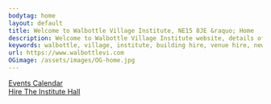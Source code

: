 ```yaml
---
bodytag: home
layout: default
title: Welcome to Walbottle Village Institute, NE15 8JE &raquo; Home
description: Welcome to Walbottle Village Institute website, details of events, regular groups and classes, hiring the hall, contact details and directions.
keywords: walbottle, village, institute, building hire, venue hire, newcastle, newcastle upon tyne, ne158, ne15 8
url: https://www.walbottlevi.com
OGimage: /assets/images/OG-home.jpg
---
```

<div class="container-fluid buttons">
	<div class="row">  
		<div class="t-events">
			<a href="wvi_events_calendar/" title="events at the institute" target="_self">Events Calendar</a>
		</div>  
		<div class="t-hire">
			<a href="wvi_hire/" title="hire the institute hall" target="_self">Hire The Institute Hall</a>
		</div> 
	</div>
</div> <!-- /container -->
